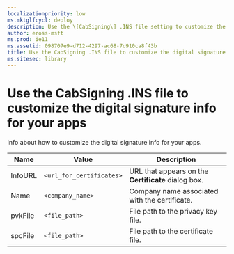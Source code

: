 ```yaml
---
localizationpriority: low
ms.mktglfcycl: deploy
description: Use the \[CabSigning\] .INS file setting to customize the digital signature info for your apps.
author: eross-msft
ms.prod: ie11
ms.assetid: 098707e9-d712-4297-ac68-7d910ca8f43b
title: Use the CabSigning .INS file to customize the digital signature info for your apps (Internet Explorer Administration Kit 11 for IT Pros)
ms.sitesec: library
---
```



# Use the CabSigning .INS file to customize the digital signature info for your apps
Info about how to customize the digital signature info for your apps.

|Name       |Value                      |Description  |
|-----------|---------------------------|-------------|
|InfoURL |`<url_for_certificates>` |URL that appears on the **Certificate** dialog box. |
|Name |`<company_name>` |Company name associated with the certificate. |
|pvkFile |`<file_path>` |File path to the privacy key file. |
|spcFile |`<file_path>` |File path to the certificate file.|

